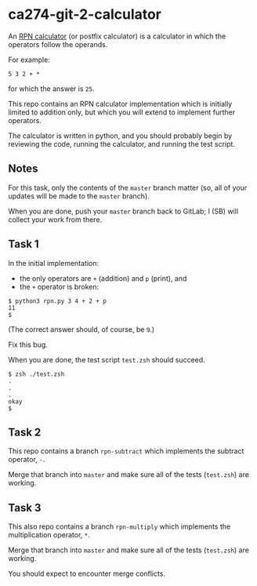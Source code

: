 # ca274-git-2-calculator

An [RPN calculator](https://en.wikipedia.org/wiki/Reverse_Polish_notation)
(or postfix calculator)
is a calculator in which the operators follow the operands.

For example:

```
5 3 2 + *
```

for which the answer is `25`.

This repo contains an RPN calculator implementation which is initially limited to addition only, but which you
will extend to implement further operators.

The calculator is written in python, and you should probably begin by reviewing the code, running the
calculator, and running the test script.

## Notes

For this task, only the contents of the `master` branch matter (so, all of your updates will be made
to the `master` branch).

When you are done, push your `master` branch back to GitLab; I (SB) will collect your work from there.

## Task 1

In the initial implementation:

- the only operators are `+` (addition) and `p` (print), and
- the `+` operator is broken:

```console
$ python3 rpn.py 3 4 + 2 + p
11
$
```

(The correct answer should, of course, be `9`.)

Fix this bug.

When you are done, the test script `test.zsh` should succeed.

```console
$ zsh ./test.zsh
.
.
.
okay
$
```

## Task 2

This repo contains a branch `rpn-subtract` which implements the subtract operator, `-`.

Merge that branch into `master` and make sure all of the tests (`test.zsh`) are working.

## Task 3

This also repo contains a branch `rpn-multiply` which implements the multiplication operator, `*`.

Merge that branch into `master` and make sure all of the tests (`test.zsh`) are working.

You should expect to encounter merge conflicts.
